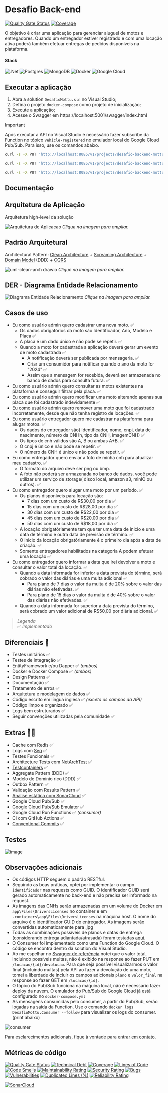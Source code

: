 # Desafio Back-end

[![Quality Gate Status](https://sonarcloud.io/api/project_badges/measure?project=dannevesdantas_Desafio-BackEnd-Mottu&metric=alert_status)](https://sonarcloud.io/summary/new_code?id=dannevesdantas_Desafio-BackEnd-Mottu)
[![Coverage](https://sonarcloud.io/api/project_badges/measure?project=dannevesdantas_Desafio-BackEnd-Mottu&metric=coverage)](https://sonarcloud.io/summary/new_code?id=dannevesdantas_Desafio-BackEnd-Mottu)

O objetivo é criar uma aplicação para gerenciar aluguel de motos e entregadores. Quando um entregador estiver registrado e com uma locação ativa poderá também efetuar entregas de pedidos disponíveis na plataforma.

#### Stack

![.Net](https://img.shields.io/badge/.NET-5C2D91?style=for-the-badge&logo=.net&logoColor=white)
![Postgres](https://img.shields.io/badge/postgres-%23316192.svg?style=for-the-badge&logo=postgresql&logoColor=white)
![MongoDB](https://img.shields.io/badge/MongoDB-%234ea94b.svg?style=for-the-badge&logo=mongodb&logoColor=white)
![Docker](https://img.shields.io/badge/docker-%230db7ed.svg?style=for-the-badge&logo=docker&logoColor=white)
![Google Cloud](https://img.shields.io/badge/GoogleCloud-%234285F4.svg?style=for-the-badge&logo=google-cloud&logoColor=white)

## Executar a aplicação

1. Abra a solution `DesafioMottu.sln` no Visual Studio;
2. Defina o projeto `docker-compose` como projeto de inicialização;
3. Execute a aplicação;
4. Acesse o Swagger em https://localhost:5001/swagger/index.html

> [!IMPORTANT]  
> Após executar a API no Visual Studio é necessário fazer subscribe da Function no tópico `vehicle-registered` no emulador local do Google Cloud Pub/Sub. Para isso, use os comandos abaixo.

```bash
curl -s -X PUT 'http://localhost:8085/v1/projects/desafio-backend-mottu/topics/vehicle-registered'
```
```bash
curl -s -X PUT 'http://localhost:8085/v1/projects/desafio-backend-mottu/topics/vehicle-registered-dlq'
```
```bash
curl -s -X PUT 'http://localhost:8085/v1/projects/desafio-backend-mottu/subscriptions/mysub' -H 'Content-Type: application/json' --data '{"topic":"projects/desafio-backend-mottu/topics/vehicle-registered","pushConfig":{"pushEndpoint":"http://desafio-mottu-consumer:8080/projects/desafio-backend-mottu/topics/vehicle-registered"}}'
```

## Documentação

## Arquitetura de Aplicação

Arquitetura high-level da solução

![Arquitetura de Aplicacao](./docs/arquitetura-de-aplicacao/arquitetura-de-aplicacao.png)
*Clique na imagem para ampliar.*

## Padrão Arquitetural

Architectural Pattern: [Clean Architecture](https://blog.cleancoder.com/uncle-bob/2012/08/13/the-clean-architecture.html) + [Screaming Architecture](https://blog.cleancoder.com/uncle-bob/2011/09/30/Screaming-Architecture.html) + [Domain Model](https://www.martinfowler.com/eaaCatalog/domainModel.html) (DDD) + [CQRS](https://martinfowler.com/bliki/CQRS.html)

![uml-clean-arch drawio](./docs/uml/uml-clean-arch.drawio.png)
*Clique na imagem para ampliar.*

## DER - Diagrama Entidade Relacionamento

![Diagrama Entidade Relacionamento](./docs/der/der.png)
*Clique na imagem para ampliar.*

## Casos de uso
- Eu como usuário admin quero cadastrar uma nova moto. ✅
  - Os dados obrigatórios da moto são Identificador, Ano, Modelo e Placa ✅
  - A placa é um dado único e não pode se repetir.  ✅
  - Quando a moto for cadastrada a aplicação deverá gerar um evento de moto cadastrada ✅
    - A notificação deverá ser publicada por mensageria. ✅
    - Criar um consumidor para notificar quando o ano da moto for "2024" ✅
    - Assim que a mensagem for recebida, deverá ser armazenada no banco de dados para consulta futura. ✅
- Eu como usuário admin quero consultar as motos existentes na plataforma e conseguir filtrar pela placa. ✅
- Eu como usuário admin quero modificar uma moto alterando apenas sua placa que foi cadastrado indevidamente ✅
- Eu como usuário admin quero remover uma moto que foi cadastrado incorretamente, desde que não tenha registro de locações. ✅
- Eu como usuário entregador quero me cadastrar na plataforma para alugar motos. ✅
    - Os dados do entregador são( identificador, nome, cnpj, data de nascimento, número da CNHh, tipo da CNH, imagemCNH) ✅
    - Os tipos de cnh válidos são A, B ou ambas A+B. ✅
    - O cnpj é único e não pode se repetir. ✅
    - O número da CNH é único e não pode se repetir. ✅
- Eu como entregador quero enviar a foto de minha cnh para atualizar meu cadastro. ✅
    - O formato do arquivo deve ser png ou bmp.
    - A foto não poderá ser armazenada no banco de dados, você pode utilizar um serviço de storage( disco local, amazon s3, minIO ou outros). ✅
- Eu como entregador quero alugar uma moto por um período. ✅
    - Os planos disponíveis para locação são:
        - 7 dias com um custo de R$30,00 por dia ✅
        - 15 dias com um custo de R$28,00 por dia ✅
        - 30 dias com um custo de R$22,00 por dia ✅
        - 45 dias com um custo de R$20,00 por dia ✅
        - 50 dias com um custo de R$18,00 por dia ✅
    - A locação obrigatóriamente tem que ter uma data de inicio e uma data de término e outra data de previsão de término. ✅
    - O inicio da locação obrigatóriamente é o primeiro dia após a data de criação. ✅
    - Somente entregadores habilitados na categoria A podem efetuar uma locação ✅
- Eu como entregador quero informar a data que irei devolver a moto e consultar o valor total da locação. ✅
    - Quando a data informada for inferior a data prevista do término, será cobrado o valor das diárias e uma multa adicional ✅
        - Para plano de 7 dias o valor da multa é de 20% sobre o valor das diárias não efetivadas. ✅
        - Para plano de 15 dias o valor da multa é de 40% sobre o valor das diárias não efetivadas. ✅
    - Quando a data informada for superior a data prevista do término, será cobrado um valor adicional de R$50,00 por diária adicional. ✅

> _Legenda_\
> ✅ _Implementado_

## Diferenciais 🚀
- Testes unitários ✅
- Testes de integração ✅
- EntityFramework e/ou Dapper ✅ _(ambos)_
- Docker e Docker Compose ✅ _(ambos)_
- Design Patterns ✅
- Documentação ✅
- Tratamento de erros ✅
- Arquitetura e modelagem de dados ✅
- Código escrito em língua inglesa ✅ _(exceto os campos da API)_
- Código limpo e organizado ✅
- Logs bem estruturados ✅
- Seguir convenções utilizadas pela comunidade ✅

## Extras 💪🏻

- Cache com Redis ✅
- Logs com [Seq](https://datalust.co/seq) ✅
- Testes Funcionais ✅
- Architecture Tests com [NetArchTest](https://github.com/BenMorris/NetArchTest) ✅
- [Testcontainers](https://testcontainers.com/) ✅
- Aggregate Pattern (DDD) ✅
- Modelo de Domínio rico (DDD) ✅
- Outbox Pattern ✅
- Validação com Results Pattern ✅
- [Analise estática com SonarCloud](https://sonarcloud.io/summary/new_code?id=dannevesdantas_Desafio-BackEnd-Mottu) ✅
- Google Cloud Pub/Sub ✅
- Google Cloud Pub/Sub Emulator ✅
- Google Cloud Run Functions ✅ _(consumer)_
- CI com GitHub Actions ✅
- [Conventional Commits](https://www.conventionalcommits.org/) ✅

## Testes

![image](https://github.com/user-attachments/assets/5e07b0d4-019b-4284-8f53-99be6d7c0140)

## Observações adicionais

- Os códigos HTTP seguem o padrão RESTful.
- Seguindo as boas práticas, optei por implementar o campo `identificador` nas requests como GUID. O identificador GUID será gerado automaticamente no back-end e não precisa ser informado na request.
- As imagens das CNHs serão armazenadas em um volume do Docker em `app\Files\DriversLicenses` no container e em `.containers\app\Files\DriversLicenses` na máquina host. O nome do arquivo é o identificador GUID do entregador. As imagens serão convertidas automaticamente para .jpg
- Todas as combinações possíveis de planos e datas de entrega (considerando entrega adiantada/atrasada) foram testadas [aqui](https://github.com/dannevesdantas/Desafio-BackEnd/blob/main/test/DesafioMottu.Domain.UnitTests/Rentals/PricingServiceTests.cs).
- O Consumer foi implementado como uma Function do Google Cloud. O código se encontra dentro da solution do Visual Studio.
- Ao me espelhar no [Swagger de referência](https://app.swaggerhub.com/apis-docs/Mottu/mottu_desafio_backend/1.0.0#/loca%C3%A7%C3%A3o/put_locacao__id__devolucao) notei que o valor total, incluindo possíveis multas, não é exibido na response ao fazer PUT em `/locacao/{id}/devolucao`. Para que seja possível visualizarmos o valor final (incluindo multas) pela API ao fazer a devolução de uma moto, tomei a liberdade de incluir os campos adicionais `plano` e `valor_final` na response ao fazer GET em `/locacao/{id}`.
- O tópico do Pub/Sub funciona na máquina local, não é necessário fazer deploy da nuvem. O emulador do Pub/Sub do Google Cloud já está configurado no `docker-compose.yml`
- As mensagens consumidas pelo consumer, a partir do Pub/Sub, serão logadas na saída da Function. Use o comando `docker logs DesafioMottu.Consumer --follow` para visualizar os logs do consumer. (print abaixo)

![consumer](https://github.com/user-attachments/assets/e7464de9-ca4e-416d-8ec8-e7444a487a03)

Para esclarecimentos adicionais, fique à vontade para [entrar em contato](https://www.linkedin.com/in/dannevesdantas/).

## Métricas de código

[![Quality Gate Status](https://sonarcloud.io/api/project_badges/measure?project=dannevesdantas_Desafio-BackEnd-Mottu&metric=alert_status)](https://sonarcloud.io/summary/new_code?id=dannevesdantas_Desafio-BackEnd-Mottu)
[![Technical Debt](https://sonarcloud.io/api/project_badges/measure?project=dannevesdantas_Desafio-BackEnd-Mottu&metric=sqale_index)](https://sonarcloud.io/summary/new_code?id=dannevesdantas_Desafio-BackEnd-Mottu)
[![Coverage](https://sonarcloud.io/api/project_badges/measure?project=dannevesdantas_Desafio-BackEnd-Mottu&metric=coverage)](https://sonarcloud.io/summary/new_code?id=dannevesdantas_Desafio-BackEnd-Mottu)
[![Lines of Code](https://sonarcloud.io/api/project_badges/measure?project=dannevesdantas_Desafio-BackEnd-Mottu&metric=ncloc)](https://sonarcloud.io/summary/new_code?id=dannevesdantas_Desafio-BackEnd-Mottu)
[![Code Smells](https://sonarcloud.io/api/project_badges/measure?project=dannevesdantas_Desafio-BackEnd-Mottu&metric=code_smells)](https://sonarcloud.io/summary/new_code?id=dannevesdantas_Desafio-BackEnd-Mottu)
[![Maintainability Rating](https://sonarcloud.io/api/project_badges/measure?project=dannevesdantas_Desafio-BackEnd-Mottu&metric=sqale_rating)](https://sonarcloud.io/summary/new_code?id=dannevesdantas_Desafio-BackEnd-Mottu)
[![Security Rating](https://sonarcloud.io/api/project_badges/measure?project=dannevesdantas_Desafio-BackEnd-Mottu&metric=security_rating)](https://sonarcloud.io/summary/new_code?id=dannevesdantas_Desafio-BackEnd-Mottu)
[![Bugs](https://sonarcloud.io/api/project_badges/measure?project=dannevesdantas_Desafio-BackEnd-Mottu&metric=bugs)](https://sonarcloud.io/summary/new_code?id=dannevesdantas_Desafio-BackEnd-Mottu)
[![Vulnerabilities](https://sonarcloud.io/api/project_badges/measure?project=dannevesdantas_Desafio-BackEnd-Mottu&metric=vulnerabilities)](https://sonarcloud.io/summary/new_code?id=dannevesdantas_Desafio-BackEnd-Mottu)
[![Duplicated Lines (%)](https://sonarcloud.io/api/project_badges/measure?project=dannevesdantas_Desafio-BackEnd-Mottu&metric=duplicated_lines_density)](https://sonarcloud.io/summary/new_code?id=dannevesdantas_Desafio-BackEnd-Mottu)
[![Reliability Rating](https://sonarcloud.io/api/project_badges/measure?project=dannevesdantas_Desafio-BackEnd-Mottu&metric=reliability_rating)](https://sonarcloud.io/summary/new_code?id=dannevesdantas_Desafio-BackEnd-Mottu)

[![SonarCloud](https://sonarcloud.io/images/project_badges/sonarcloud-white.svg)](https://sonarcloud.io/summary/new_code?id=dannevesdantas_Desafio-BackEnd-Mottu)
